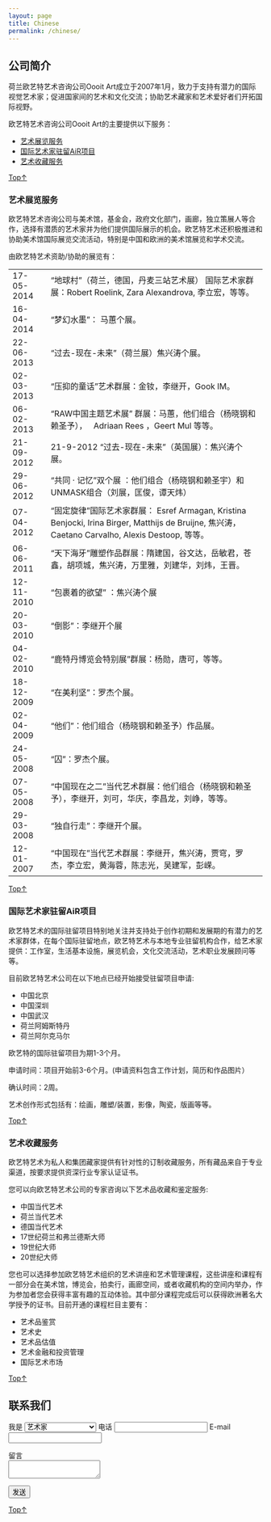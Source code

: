 ```yaml
---
layout: page
title: Chinese
permalink: /chinese/
---
```


## 公司简介

荷兰欧艺特艺术咨询公司Oooit Art成立于2007年1月，致力于支持有潜力的国际视觉艺术家；促进国家间的艺术和文化交流；协助艺术藏家和艺术爱好者们开拓国际视野。

欧艺特艺术咨询公司Oooit Art的主要提供以下服务：

* [艺术展览服务](#艺术展览服务)  
* [国际艺术家驻留AiR项目](#国际艺术家驻留AiR项目)  
* [艺术收藏服务](#艺术收藏服务)  

<div class="back-top-btn"><a href="#">Top↑</a></div>

<a id="艺术展览服务" />

### 艺术展览服务

欧艺特艺术咨询公司与美术馆，基金会，政府文化部门，画廊，独立策展人等合作，选择有潜质的艺术家并为他们提供国际展示的机会。欧艺特艺术还积极推进和协助美术馆国际展览交流活动，特别是中国和欧洲的美术馆展览和学术交流。  

由欧艺特艺术资助/协助的展览有：

<table class="list">
  <tr>
    <td class="date">17-05-2014</td>
    <td class="title">“地球村”（荷兰，德国，丹麦三站艺术展） 国际艺术家群展：Robert Roelink, Zara Alexandrova, 李立宏，等等。</td>
  </tr>

  <tr>
    <td class="date">16-04-2014</td>
    <td class="title">“梦幻水墨”： 马蕙个展。</td>
  </tr>

  <tr>
    <td class="date">22-06-2013</td>
    <td class="title">“过去-现在-未来”（荷兰展）焦兴涛个展。</td>
  </tr>

  <tr>
    <td class="date">02-03-2013</td>
    <td class="title">“压抑的童话”艺术群展：金钕，李继开，Gook IM。</td>
  </tr>

  <tr>
    <td class="date">06-02-2013</td>
    <td class="title">“RAW中国主题艺术展” 群展：马蕙，他们组合（杨晓钢和赖圣予），   Adriaan Rees ，Geert Mul 等等。</td>
  </tr>

  <tr>
    <td class="date">21-09-2012</td>
    <td class="title">21-9-2012 “过去-现在-未来”（英国展）：焦兴涛个展。</td>
  </tr>

  <tr>
    <td class="date">29-06-2012</td>
    <td class="title">“共同 · 记忆”双个展 ：他们组合（杨晓钢和赖圣宇）和UNMASK组合（刘展，匡俊，谭天炜）</td>
  </tr>

  <tr>
    <td class="date">07-04-2012</td>
    <td class="title">“固定旋律”国际艺术家群展： Esref Armagan, Kristina Benjocki, Irina Birger, Matthijs de Bruijne, 焦兴涛，Caetano Carvalho, Alexis Destoop, 等等。</td>
  </tr>

  <tr>
    <td class="date">06-06-2011</td>
    <td class="title">“天下海牙”雕塑作品群展：隋建国，谷文达，岳敏君，苍鑫，胡项城，焦兴涛，万里雅，刘建华，刘炜，王晋。</td>
  </tr>

  <tr>
    <td class="date">12-11-2010</td>
    <td class="title">“包裹着的欲望” ：焦兴涛个展</td>
  </tr>

  <tr>
    <td class="date">20-03-2010</td>
    <td class="title">“倒影”：李继开个展</td>
  </tr>

  <tr>
    <td class="date">04-02-2010</td>
    <td class="title">“鹿特丹博览会特别展”群展：杨勋，唐可，等等。</td>
  </tr>

  <tr>
    <td class="date">18-12-2009</td>
    <td class="title">“在美利坚”：罗杰个展。</td>
  </tr>

  <tr>
    <td class="date">02-04-2009</td>
    <td class="title">“他们”：他们组合（杨晓钢和赖圣予）作品展。</td>
  </tr>

  <tr>
    <td class="date">24-05-2008</td>
    <td class="title">“囚”：罗杰个展。</td>
  </tr>

  <tr>
    <td class="date">07-05-2008</td>
    <td class="title">“中国现在之二”当代艺术群展：他们组合（杨晓钢和赖圣予），李继开，刘可，华庆，李昌龙，刘峥，等等。</td>
  </tr>

  <tr>
    <td class="date">29-03-2008</td>
    <td class="title">“独自行走”：李继开个展。</td>
  </tr>

  <tr>
    <td class="date">12-01-2007</td>
    <td class="title">“中国现在”当代艺术群展：李继开，焦兴涛，贾穹，罗杰，李立宏，黄海蓉，陈志光，吴建军，彭嵘。</td>
  </tr>

</table>

<div class="back-top-btn"><a href="#">Top↑</a></div>

<a id="国际艺术家驻留AiR项目" />

### 国际艺术家驻留AiR项目

欧艺特艺术的国际驻留项目特别地关注并支持处于创作初期和发展期的有潜力的艺术家群体，在每个国际驻留地点，欧艺特艺术与本地专业驻留机构合作，给艺术家提供：工作室，生活基本设施，展览机会，文化交流活动，艺术职业发展顾问等等。

目前欧艺特艺术公司在以下地点已经开始接受驻留项目申请:

* 中国北京
* 中国深圳
* 中国武汉
* 荷兰阿姆斯特丹
* 荷兰阿尔克马尔

欧艺特的国际驻留项目为期1-3个月。

申请时间：项目开始前3-6个月。(申请资料包含工作计划，简历和作品图片）

确认时间：2周。

艺术创作形式包括有：绘画，雕塑/装置，影像，陶瓷，版画等等。

<div class="back-top-btn"><a href="#">Top↑</a></div>

<a id="艺术收藏服务" />

### 艺术收藏服务

欧艺特艺术为私人和集团藏家提供有针对性的订制收藏服务，所有藏品来自于专业渠道，按要求提供资深行业专家认证证书。

您可以向欧艺特艺术公司的专家咨询以下艺术品收藏和鉴定服务:

* 中国当代艺术
* 荷兰当代艺术
* 德国当代艺术
* 17世纪荷兰和弗兰德斯大师
* 19世纪大师
* 20世纪大师

您也可以选择参加欧艺特艺术组织的艺术讲座和艺术管理课程，这些讲座和课程有一部分会在美术馆，博览会，拍卖行，画廊空间，或者收藏机构的空间内举办，作为参加者您会获得丰富有趣的互动体验。其中部分课程完成后可以获得欧洲著名大学授予的证书。目前开通的课程栏目主要有：

* 艺术品鉴赏
* 艺术史
* 艺术品估值
* 艺术金融和投资管理
* 国际艺术市场

<div class="back-top-btn"><a href="#">Top↑</a></div>

## 联系我们

<form id="message_form" action="http://uekk0a4c394f.emj365.koding.io:3000/message" method="POST">
  <p>
    <label for="contact_im">我是</label>
    <select id="contact_im" name="message[im]">
      <option value="">艺术家</option>
      <option>美术馆负责人</option>
      <option>画廊负责人</option>
      <option>策展人</option>
      <option>藏家</option>
      <option>国际驻留项目负责人</option>
    </select>
    <label for="contact_tel">电话</label>
    <input id="contact_tel" name="message[tel]"></input>
    <label for="contact_email">E-mail</label>
    <input id="contact_email" name="message[email]"></input>
  </p>
  <p>
    <label for="contact_message">留言</label><br />
    <textarea id="contact_message" name="message[message]"></textarea>
  </p>
  <p>
    <input id="submit_btn" type="submit" value="发送">
  </p>
</form>
<script type="text/javascript">
$('input#submit_btn').click( function() {
  $.ajax({
    url: $('#message_form').attr('action'),
    type: 'post',
    data: $('form#message_form').serialize(),
    success: function(data) {
               if ( data.trim() === 'ok' ) {
                 alert('发送成功')
               } else {
                 alert('发送失败')
               }
             }
  });
  return false;
});
</script>

<div class="back-top-btn"><a href="#">Top↑</a></div>
